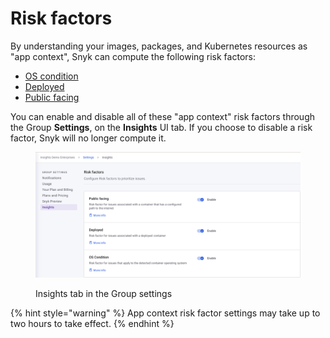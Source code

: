 # Risk factors

By understanding your images, packages, and Kubernetes resources as "app context", Snyk can compute the following risk factors:

* [OS condition](../../../../insights/how-insights-works-assets-and-risk-factors/risk-factors/os-condition.md)
* [Deployed](../../../../insights/how-insights-works-assets-and-risk-factors/risk-factors/deployed.md)
* [Public facing](../../../../insights/how-insights-works-assets-and-risk-factors/risk-factors/public-facing.md)

You can enable and disable all of these "app context" risk factors through the Group **Settings**, on the **Insights** UI tab. If you choose to disable a risk factor, Snyk will no longer compute it.

<figure><img src="../../../../../.gitbook/assets/Screenshot 2023-09-26 at 18.45.06.png" alt="Group settings page"><figcaption><p>Insights tab in the Group settings</p></figcaption></figure>

{% hint style="warning" %}
App context risk factor settings may take up to two hours to take effect.
{% endhint %}

